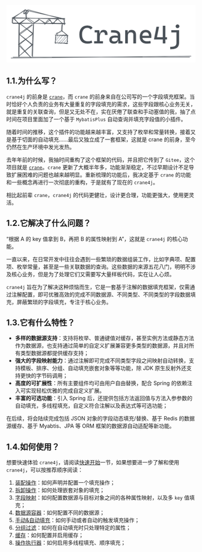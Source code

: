 ![image-20230220150040070](./image-20230220150040070.png)

## 1.1.为什么写？

`crane4j` 的前身是 [`crane`](https://github.com/Createsequence/crane)，而 `crane` 的前身来自在公司写的一个字段填充框架。当时恰好个人负责的业务有大量重复的字段填充的需求，这些字段跟核心业务无关，就是重复的关联查询，但是又无处不在，实在厌倦了联查和手动塞值的我，抽了点时间在项目里面加了一个基于 `MybatisPlus` 自动查询并填充字段值的小插件。

随着时间的推移，这个插件的功能越来越丰富，又支持了枚举和常量转换，接着又是基于切面的自动填充......最后又独立成了一套框架，这就是 crane 的前身，至今仍然在生产环境中发光发热。

去年年前的时候，我抽时间重构了这个框架的代码，并且把它传到了 `Gitee`，这个项目就是 [`crane`](https://github.com/Createsequence/crane)。`crane` 更新了大概半年多，功能渐渐稳定，不过早期设计不足导致扩展困难的问题也越来越明显。重新梳理的功能后，我决定基于 `crane` 的功能和一些概念再进行一次彻底的重构，于是就有了现在的 `crane4j`。

相比起前辈 `crane`，`crane4j` 的代码更健壮，设计更合理，功能更强大，使用更灵活。

## 1.2.它解决了什么问题？

“根据 A 的 key 值拿到 B，再把 B 的属性映射到 A”，这就是 `crane4j` 的核心功能。

一直以来，在日常开发中往往会遇到一些繁琐的数据组装工作，比如字典项、配置项、枚举常量，甚至是一些关联数据的查询。这些数据的来源五花八门，明明不涉及核心业务，但是为了处理它们又需要写大量样板代码，实在让人心烦。

`crane4j` 旨在为了解决这种烦恼而生，它是一套基于注解的数据填充框架，仅需通过注解配置，即可优雅高效的完成不同数据源、不同类型、不同类型的字段数据填充，屏蔽繁琐的字段填充，专注于核心业务。

## 1.3.它有什么特性？

- **多样的数据源支持**：支持将枚举、普通键值对缓存，甚至实例方法或静态方法作为数据源，也支持通过简单的自定义扩展兼容更多类型的数据源，并且对所有类型数据源都提供缓存支持；
- **强大的字段映射能力**：通过注解即可完成不同类型字段之间映射自动转换，支持模板、排序、分组、自动填充嵌套对象等等功能，除 JDK 原生反射外还支持更快的字节码调用；
- **高度的可扩展性**：所有主要组件均可由用户自由替换，配合 Spring 的依赖注入可实现轻松优雅的完成自定义扩展。
- **丰富的可选功能**：引入 Spring 后，还提供包括方法返回值与方法入参参数的自动填充，多线程填充，自定义符合注解以及表达式等可选功能；

在后续，将会陆续完成包括 JSON 对象的字段动态填充/替换、基于 Redis 的数据源缓存、基于 Myabtis、JPA 等 ORM 框架的数据源自动适配等新功能。

## 1.4.如何使用？

想要快速体验 `crane4j`，请阅读[快速开始](./2.快速开始.md)一节，如果想要进一步了解和使用 `crane4j`，可以按推荐顺序阅读：

1. [装配操作](./../advance/2.装配操作.md)：如何声明并配置一个填充操作；
2. [拆卸操作](./../advance/4.拆卸操作.md)：如何处理嵌套对象的填充；
3. [字段映射](./../advance/3.字段映射.md)：如何配置数据源与目标对象之间的各种属性映射，以及多 `key` 值填充；
4. [数据源容器](./../advance/1.数据源容器.md)：如何配置不同的数据源；
5. [手动&自动填充](./../advance/5.手动&自动填充.md)：如何手动或者自动的触发填充操作；
6. [分组过滤](./../advance/6.分组过滤.md)：如何在自动填充时只处理特定的属性；
7. [缓存](./../advance/7.缓存.md)：如何配置并启用缓存；
8. [操作执行器](./../advance/8.操作执行器.md)：如何启用多线程填充、顺序填充；
